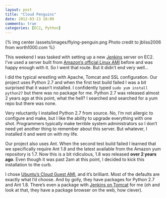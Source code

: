 ```yaml
---
layout: post
title: "Cloud Penguins"
date: 2012-03-13 18:09
comments: true
categories: [EC2, Python]
---
```

{% img center /assets/images/flying-penguin.png Photo credit to jbliss2006 from worth1000.com %}

This weekend I was tasked with setting up a new [Jenkins](http://jenkins-ci.org/) server on EC2.  I’ve used a server built from [Amazon’s official Linux AMI](http://aws.amazon.com/amazon-linux-ami/) before and was happy enough with it.  So I went that route.  But it didn't end very well...

<!-- more -->

I did the typical wrestling with Apache, Tomcat and SSL configuration.  Our project uses Python 2.7 and when the first test build failed I was a bit surprised that it wasn’t installed.  I confidently typed
`sudo yum install python27`
but there was no package for me.  Python 2.7 was released almost 2 years ago at this point, what the hell?  I searched and searched for a yum repo but there was none.

Very reluctantly I installed Python 2.7 from source.  No, I’m not allergic to configure and make, but I like the ability to upgrade everything with one shot.  Programmers typically make terrible system administrators so I don’t need yet another thing to remember about this server.  But whatever, I installed it and went on with my life.

Our project also uses Ant.  When the second test build failed I learned that we specifically require Ant 1.8 and the latest available from the Amazon yum repository is 1.7.  Now this is a bit ridiculous, 1.8 was released **over 2 years ago**.  Even though it was past 2am at this point, I decided to kick this installation to the curb.

I chose [Ubuntu’s Cloud Guest AMI](https://help.ubuntu.com/community/EC2StartersGuide), and it’s brilliant.  Most of the defaults are exactly what I’d choose.  And by golly, they have packages for Python 2.7 and Ant 1.8.  There’s even a package with [Jenkins on Tomcat](http://packages.ubuntu.com/oneiric/jenkins-tomcat) for me (oh and look at that, they have a package browser on the web, how clever).
